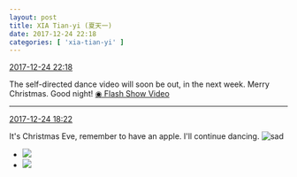 ```yaml
---
layout: post
title: XIA Tian-yi (夏天一)
date: 2017-12-24 22:18
categories: [ 'xia-tian-yi' ]
---
```


<div class="weibo-info">
  <a href="https://weibo.com/6286030291/FBb3MduLl">2017-12-24 22:18</a>
</div>

The self-directed dance video will soon be out, in the next week. Merry Christmas. Good night! [◉ Flash Show Video](https://www.miaopai.com/show/Lvy6coSIdtDdv6DDY0m8jnmx8IUr3EjtsxHSww__.htm)

<!-- more -->

---

<div class="weibo-info">
  <a href="https://weibo.com/6286030291/FB9whqqlR">2017-12-24 18:22</a>
</div>

It's Christmas Eve, remember to have an apple. I'll continue dancing. ![sad](http://img.t.sinajs.cn/t4/appstyle/expression/ext/normal/1a/bs_org.gif)

<ul class="weibo-pic-list-1">
  <li class="weibo-pic">
    <a href="https://wx4.sinaimg.cn/mw690/006RpxDlgy1fms132i78oj32c0340b2g.jpg"><img src="http://wx4.sinaimg.cn/thumb150/006RpxDlgy1fms132i78oj32c0340b2g.jpg" /></a>
  </li>
  <li class="weibo-pic">
    <a href="https://wx1.sinaimg.cn/mw690/006RpxDlgy1fms12ykmrwj32kw3vce89.jpg"><img src="http://wx1.sinaimg.cn/thumb150/006RpxDlgy1fms12ykmrwj32kw3vce89.jpg" /></a>
  </li>
</ul>
